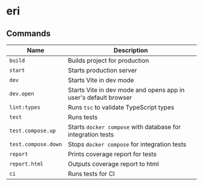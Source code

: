 # eri

## Commands

| Name                | Description                                                     |
|---------------------|-----------------------------------------------------------------|
| `build`             | Builds project for production                                   |
| `start`             | Starts production server                                        |
| `dev`               | Starts Vite in dev mode                                         |
| `dev.open`          | Starts Vite in dev mode and opens app in user's default browser |
| `lint:types`        | Runs `tsc` to validate TypeScript types                         |
| `test`              | Runs tests                                                      |
| `test.compose.up`   | Starts `docker compose` with database for integration tests     |
| `test.compose.down` | Stops `docker compose` for integration tests                    |
| `report`            | Prints coverage report for tests                                |
| `report.html`       | Outputs coverage report to html                                 |
| `ci`                | Runs tests for CI                                               |
